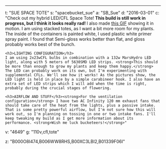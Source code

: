 ---
t: "SUE SPACE TOTE"
s: "spacebucket_sue"
a: "SB_Sue"
d: "2016-03-01"
c: "Check out my hybrid LED/CFL Space Tote! <strong>This build is still work in progress, but I think it looks really rad! </strong> I also made <a href='http://i.imgur.com/VWNleSu.gifv'>this GIF</a> showing it in motion.
    I am using stacked totes, as I want a bit more room for my plants. The inside of the containers is painted white, I used plastic white primer spray paint. I found that Semi-gloss works better than flat, and gloss probably works best of the bunch. 

    <h3>LIGHTING CONFIGURATION</h3>
    I am using 2x23wCFL bulbs in combination with a 132w MarsHydro LED light, along with 5 meters of 5630SMD LED strips. <strong>This should be more than enough to grow my plants and keep them happy.</strong> The LED can probably work on its own, but I'm experimenting with supplemental CFLs. We'll see how it works! As the pictures show, the LED light is held in place by a simple carabineer hook. I also have an extra set of LED strips which I will add when the time is right, probably during the crucial stages of flowering.

    <h3>AIRFLOW AND STUFF</h3><strong>For the ventilation configuration</strong> I have two AC Infinity 120 mm exhaust fans that should take care of the heat from the lights, plus a passive intake. That is some pretty powerful airflow, but I'm not sure how this will work out, so I'm planning on tossing in one or two intake fans. I'll keep tweaking my build as I get more information about its performance. <strong>Wish me luck bucketeers!</strong>"
v: "4649"
g: "110v,cfl,tote"

z: "B000O8I474,B006WW8RHS,B00XC3LBI2,B01339F06I"
